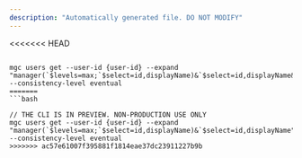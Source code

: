 ```yaml
---
description: "Automatically generated file. DO NOT MODIFY"
---
```


<<<<<<< HEAD
```cli

mgc users get --user-id {user-id} --expand "manager(`$levels=max;`$select=id,displayName)&`$select=id,displayName&`$count=true" --consistency-level eventual
=======
```bash

// THE CLI IS IN PREVIEW. NON-PRODUCTION USE ONLY
mgc users get --user-id {user-id} --expand "manager(`$levels=max;`$select=id,displayName)&`$select=id,displayName" --consistency-level eventual
>>>>>>> ac57e61007f395881f1814eae37dc23911227b9b

```